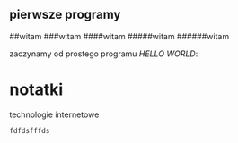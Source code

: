 ## pierwsze programy

##witam
###witam
####witam
#####witam
######witam

zaczynamy od prostego programu
*HELLO WORLD*:

notatki
=======

technologie internetowe

```
fdfdsfffds



```
